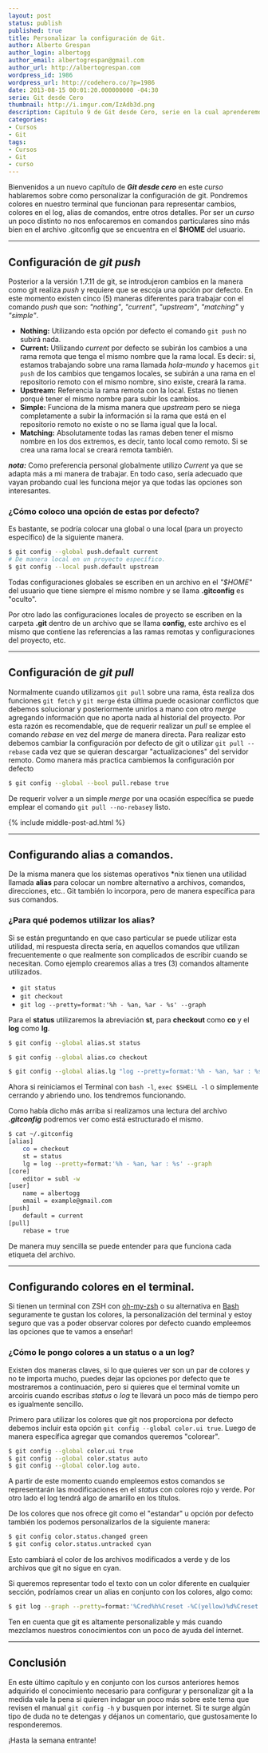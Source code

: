 ```yaml
---
layout: post
status: publish
published: true
title: Personalizar la configuración de Git.
author: Alberto Grespan
author_login: albertogg
author_email: albertogrespan@gmail.com
author_url: http://albertogrespan.com
wordpress_id: 1986
wordpress_url: http://codehero.co/?p=1986
date: 2013-08-15 00:01:20.000000000 -04:30
serie: Git desde Cero
thumbnail: http://i.imgur.com/IzAdb3d.png
description: Capítulo 9 de Git desde Cero, serie en la cual aprenderemos a personalizar la configuración de git para mostrar colores, alias, entre otros!
categories:
- Cursos
- Git
tags:
- Cursos
- Git
- curso
---
```

<p>Bienvenidos a un nuevo capítulo de <strong><em>Git desde cero</em></strong> en este <em>curso</em> hablaremos sobre como personalizar la configuración de git. Pondremos colores en nuestro terminal que funcionan para representar cambios, colores en el log, alias de comandos, entre otros detalles. Por ser un <em>curso</em> un poco distinto no nos enfocaremos en comandos particulares sino más bien en el archivo .gitconfig que se encuentra en el <strong>$HOME</strong> del usuario.</p>

<hr />

<h2>Configuración de <em>git push</em></h2>

<p>Posterior a la versión 1.7.11 de git, se introdujeron cambios en la manera como git realiza <em>push</em> y requiere que se escoja una opción por defecto. En este momento existen cinco (5) maneras diferentes para trabajar con el comando <em>push</em> que son: <em>"nothing"</em>, <em>"current"</em>, <em>"upstream"</em>, <em>"matching"</em> y <em>"simple"</em>.</p>

<ul>
<li><strong>Nothing:</strong> Utilizando esta opción por defecto el comando <code>git push</code> no subirá nada.</li>
<li><strong>Current:</strong> Utilizando <em>current</em> por defecto se subirán los cambios a una rama remota que tenga el mismo nombre que la rama local. Es decir: si, estamos trabajando sobre una rama llamada <em>hola-mundo</em> y hacemos <code>git push</code> de los cambios que tengamos locales, se subirán a una rama en el repositorio remoto con el mismo nombre, sino existe, creará la rama.</li>
<li><strong>Upstream:</strong> Referencia la rama remota con la local. Estas no tienen porqué tener el mismo nombre para subir los cambios.</li>
<li><strong>Simple:</strong> Funciona de la misma manera que <em>upstream</em> pero se niega completamente a subir la información si la rama que está en el repositorio remoto no existe o no se llama igual que la local.</li>
<li><strong>Matching:</strong> Absolutamente todas las ramas deben tener el mismo nombre en los dos extremos, es decir, tanto local como remoto. Si se crea una rama local se creará remota también.</li>
</ul>

<p><strong><em>nota:</em></strong> Como preferencia personal globalmente utilizo <em>Current</em> ya que se adapta más a mi manera de trabajar. En todo caso, sería adecuado que vayan probando cual les funciona mejor ya que todas las opciones son interesantes.</p>

<h3>¿Cómo coloco una opción de estas por defecto?</h3>

<p>Es bastante, se podría colocar una global o una local (para un proyecto específico) de la siguiente manera.</p>

```sh
$ git config --global push.default current
# De manera local en un proyecto específico.
$ git config --local push.default upstream
```

<p>Todas configuraciones globales se escriben en un archivo en el <em>"$HOME"</em> del usuario que tiene siempre el mismo nombre y se llama <strong>.gitconfig</strong> es "oculto".</p>

<p>Por otro lado las configuraciones locales de proyecto se escriben en la carpeta <strong>.git</strong> dentro de un archivo que se llama <strong>config</strong>, este archivo es el mismo que contiene las referencias a las ramas remotas y configuraciones del proyecto, etc.</p>

<hr />

<h2>Configuración de <em>git pull</em></h2>

<p>Normalmente cuando utilizamos <code>git pull</code> sobre una rama, ésta realiza dos funciones <code>git fetch</code> y <code>git merge</code> ésta última puede ocasionar conflictos que debemos solucionar y posteriormente unirlos a mano con otro <em>merge</em> agregando información que no aporta nada al historial del proyecto. Por esta razón es recomendable, que de requerir realizar un <em>pull</em> se emplee el comando <em>rebase</em> en vez del <em>merge</em> de manera directa. Para realizar esto debemos cambiar la configuración por defecto de git o utilizar <code>git pull --rebase</code> cada vez que se quieran descargar "actualizaciones" del servidor remoto. Como manera más practica cambiemos la configuración por defecto</p>

```sh
$ git config --global --bool pull.rebase true
```

<p>De requerir volver a un simple <em>merge</em> por una ocasión específica se puede emplear el comando <code>git pull --no-rebase</code>y listo.</p>

{% include middle-post-ad.html %}

<hr />

<h2>Configurando alias a comandos.</h2>

<p>De la misma manera que los sistemas operativos *nix tienen una utilidad llamada <strong>alias</strong> para colocar un nombre alternativo a archivos, comandos, direcciones, etc.. Git también lo incorpora, pero de manera específica para sus comandos.</p>

<h3>¿Para qué podemos utilizar los alias?</h3>

<p>Si se están preguntando en que caso particular se puede utilizar esta utilidad, mi respuesta directa sería, en aquellos comandos que utilizan frecuentemente o que realmente son complicados de escribir cuando se necesitan. Como ejemplo crearemos alias a tres (3) comandos altamente utilizados.</p>

<ul>
<li><code>git status</code></li>
<li><code>git checkout</code></li>
<li><code>git log --pretty=format:'%h - %an, %ar - %s' --graph</code></li>
</ul>

<p>Para el <strong>status</strong> utilizaremos la abreviación <strong>st</strong>, para <strong>checkout</strong> como <strong>co</strong> y el <strong>log</strong> como <strong>lg</strong>.</p>

```sh
$ git config --global alias.st status

$ git config --global alias.co checkout

$ git config --global alias.lg "log --pretty=format:'%h - %an, %ar : %s' --graph"
```

<p>Ahora si reiniciamos el Terminal con <code>bash -l</code>, <code>exec $SHELL -l</code> o simplemente cerrando y abriendo uno. los tendremos funcionando.</p>

<p>Como había dicho más arriba si realizamos una lectura del archivo <strong><em>.gitconfig</em></strong> podremos ver como está estructurado el mismo.</p>

```sh
$ cat ~/.gitconfig
[alias]
    co = checkout
    st = status
    lg = log --pretty=format:'%h - %an, %ar : %s' --graph
[core]
    editor = subl -w
[user]
    name = albertogg
    email = example@gmail.com
[push]
    default = current
[pull]
    rebase = true
```

<p>De manera muy sencilla se puede entender para que funciona cada etiqueta del archivo.</p>

<hr />

<h2>Configurando colores en el terminal.</h2>

<p>Si tienen un terminal con ZSH con <a href="http://codehero.co/como-lo-hago-instalar-oh-my-zsh/">oh-my-zsh</a> o su alternativa en <a href="https://github.com/revans/bash-it">Bash</a> seguramente te gustan los colores, la personalización del terminal y estoy seguro que vas a poder observar colores por defecto cuando empleemos las opciones que te vamos a enseñar!</p>

<h3>¿Cómo le pongo colores a un status o a un log?</h3>

<p>Existen dos maneras claves, si lo que quieres ver son un par de colores y no te importa mucho, puedes dejar las opciones por defecto que te mostraremos a continuación, pero si quieres que el terminal vomite un arcoiris cuando escribas <em>status</em> o <em>log</em> te llevará un poco más de tiempo pero es igualmente sencillo.</p>

<p>Primero para utilizar los colores que git nos proporciona por defecto debemos incluir esta opción <code>git config --global color.ui true</code>. Luego de manera específica agregar que comandos queremos "colorear".</p>

```sh
$ git config --global color.ui true
$ git config --global color.status auto
$ git config --global color.log auto.
```

<p>A partir de este momento cuando empleemos estos comandos se representarán las modificaciones en el <em>status</em> con colores rojo y verde. Por otro lado el log tendrá algo de amarillo en los títulos.</p>

<p>De los colores que nos ofrece git como el "estandar" u opción por defecto también los podemos personalizarlos de la siguiente manera:</p>

```sh
$ git config color.status.changed green
$ git config color.status.untracked cyan
```

<p>Esto cambiará el color de los archivos modificados a verde y de los archivos que git no sigue en cyan.</p>

<p>Si queremos representar todo el texto con un color diferente en cualquier sección, podríamos crear un alias en conjunto con los colores, algo como:</p>

```sh
$ git log --graph --pretty=format:'%Cred%h%Creset -%C(yellow)%d%Creset %s %Cgreen(%cr) %C(bold blue)<%an>%Creset' --abbrev-commit
```

<p>Ten en cuenta que git es altamente personalizable y más cuando mezclamos nuestros conocimientos con un poco de ayuda del internet.</p>

<hr />

<h2>Conclusión</h2>

<p>En este último capítulo y en conjunto con los cursos anteriores hemos adquirido el conocimiento necesario para configurar y personalizar git a la medida vale la pena si quieren indagar un poco más sobre este tema que revisen el manual <code>git config -h</code> y busquen por internet. Si te surge algún tipo de duda no te detengas y déjanos un comentario, que gustosamente lo responderemos.</p>

<p>¡Hasta la semana entrante!</p>
